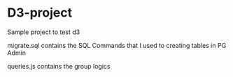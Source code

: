# D3-project
Sample project to test d3

migrate.sql contains the SQL Commands that I used to creating tables in PG Admin


queries.js contains the group logics

